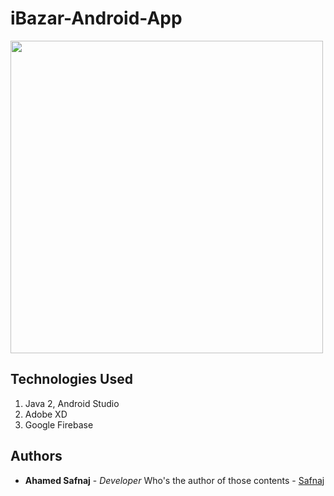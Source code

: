# iBazar-Android-App
<img src="https://github.com/Safnaj/iBazar-Android-App/blob/master/app/src/main/res/drawable/UIUX.jpg" width="500" align="center">

## Technologies Used
1. Java
2, Android Studio
3. Adobe XD
4. Google Firebase

## Authors
* **Ahamed Safnaj** - *Developer* Who's the author of those contents - [Safnaj](https://ahamedsafnaj.blogspot.com)
